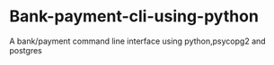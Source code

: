 # Bank-payment-cli-using-python
A bank/payment command line interface using python,psycopg2 and postgres
